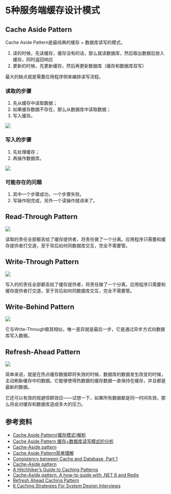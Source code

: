 # 5种服务端缓存设计模式

## Cache Aside Pattern

Cache Aside Pattern是最经典的缓存 + 数据库读写的模式。

1. 读的时候，先读缓存，缓存没有的话，那么就读数据库，然后取出数据后放入缓存，同时返回响应
2. 更新的时候，先更新缓存，然后再更新数据库（缓存和数据库双写）

最大的缺点就是需要应用程序侧来编排读写流程。

### 读取的步骤

1. 先从缓存中读取数据；
2. 如果缓存数据不存在，那么从数据库中读取数据；
3. 写入缓存。

![](/assets/images/pattern/cache-aside-read-1.svg)

### 写入的步骤

1. 先处理缓存；
2. 再操作数据库。

![](/assets/images/pattern/cache-aside-write-1.svg)

### 可能存在的问题

1. 其中一个步骤成功，一个步骤失败。
2. 写操作刚完成，另外一个读操作就进来了。

## Read-Through Pattern

![](/assets/images/pattern/read-through.svg)

读取的责任全部都丢给了缓存提供者，将责任做了一个分离。应用程序只需要和缓存提供者打交道，至于背后如何同数据库交互，完全不需要管。

## Write-Through Pattern

![](/assets/images/pattern/write-through.svg)

写入的的责任全部都丢给了缓存提供者，将责任做了一个分离。应用程序只需要和缓存提供者打交道，至于背后如何同数据库交互，完全不需要管。

## Write-Behind Pattern

![](/assets/images/pattern/write-behind.svg)

它与Write-Through极其相似，唯一差异就是最后一步，它是通过异步方式向数据库写入数据。

## Refresh-Ahead Pattern

![](/assets/images/pattern/refresh-ahead.svg)

简单来说，就是在热点缓存数据即将失效的时候，数据库的数据发生改变的时候，主动刷新缓存中的数据。它能够使得热数据的缓存数据一直保持在缓存，并且都是最新的数据。

它还可以有效的规避惊群效应——试想一下，如果所有数据都是同一时间失效，那么将会对缓存和数据库造成多大的压力。

## 参考资料

- [Cache Aside Pattern(缓存模式)解析](https://www.51cto.com/article/578829.html)
- [Cache Aside Pattern 缓存+数据库读写模式的分析](https://zq99299.github.io/note-book/cache-pdp/036.html#cache-aside-pattern)
- [Cache-Aside pattern](https://docs.microsoft.com/en-us/azure/architecture/patterns/cache-aside)
- [Cache Aside Pattern简单理解](https://juejin.cn/post/6916429366868049928)
- [Consistency between Cache and Database, Part 1](https://lazypro.medium.com/consistency-between-cache-and-database-part-1-f64f4a76720)
- [Cache-Aside pattern](https://learn.microsoft.com/en-us/azure/architecture/patterns/cache-aside)
- [A Hitchhiker’s Guide to Caching Patterns](https://hazelcast.com/blog/a-hitchhikers-guide-to-caching-patterns/)
- [Cache-Aside pattern. A how-to guide with .NET 8 and Redis](https://medium.com/@monkey-dev/cache-aside-pattern-a-how-to-guide-with-net-8-and-redis-2aa4f5b84381)
- [Refresh Ahead Caching Pattern](https://www.enjoyalgorithms.com/blog/refresh-ahead-caching-pattern)
- [6 Caching Strategies For System Design Interviews](https://levelup.gitconnected.com/6-caching-strategies-for-system-design-interviews-8cf22193b360)

